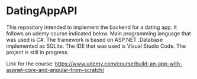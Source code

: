 # DatingAppAPI 

This repository intended to implement the backend for a dating app. It follows an udemy course indicated below.
Main programming language that was used is C#. The framework is based on ASP.NET .Database implemented as SQLite. The IDE that was used is Visual Studio Code. The project is still in progress.


Link for the course: 
https://www.udemy.com/course/build-an-app-with-aspnet-core-and-angular-from-scratch/

